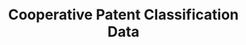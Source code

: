 ---
bigquery: https://console.cloud.google.com/bigquery?p=patents-public-data&d=cpc&page=dataset
citation: '“Cooperative Patent Classification” by the EPO and USPTO, for public use. '
contributors: EPO, USPTO
cost: None
description: Cooperative Patent Classification Data contains the scheme and definitions
  of the Cooperative Patent Classification system for classifying patent documents.
  The CPC is the result of a partnership between the EPO and the USPTO in their joint
  effort to develop a common, internationally compatible classification system for
  technical documents, in particular patent publications, which will be used by both
  offices in the patent granting process
documentation: https://www.cooperativepatentclassification.org/cpcSchemeAndDefinitions
last_edit: 04/08/2022, 09:44:06
location: https://www.cooperativepatentclassification.org/index
maintained_by: USPTO, EPO
schema_fields:
- sizeCache
- symbol
- definition
- dateRevised
- application_references
- residualReferences
- ipc_concordant
- breakdown_code
- additional_only
- title_full
- childGroups
- child_groups
- residual_references
- title_part
- synonyms
- titleFull
- titlePart
- applicationReferences
- children
- ipcConcordant
- informative_references
- limitingReferences
- status
- date_revised
- breakdownCode
- notAllocatable
- not_allocatable
- limiting_references
- glossary
- parents
- level
- informativeReferences
shortname: cooperative_patent_classification
tags:
- patents
- science
title: Cooperative Patent Classification Data
uuid: 984374a7-16e9-4b35-9445-458daceb01bf
---